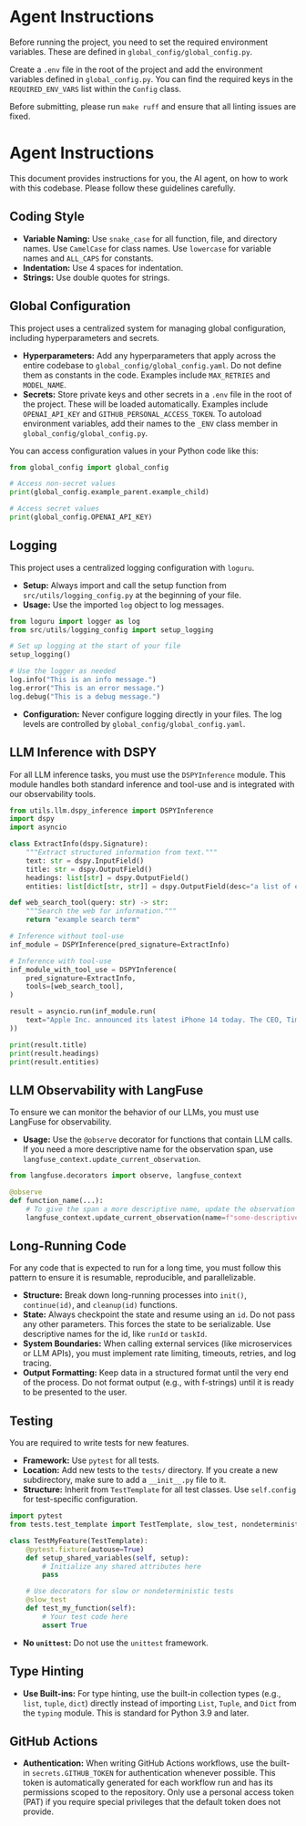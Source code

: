 # Agent Instructions

Before running the project, you need to set the required environment variables. These are defined in `global_config/global_config.py`.

Create a `.env` file in the root of the project and add the environment variables defined in `global_config.py`. You can find the required keys in the `REQUIRED_ENV_VARS` list within the `Config` class.

Before submitting, please run `make ruff` and ensure that all linting issues are fixed.

# Agent Instructions

This document provides instructions for you, the AI agent, on how to work with this codebase. Please follow these guidelines carefully.

## Coding Style

-   **Variable Naming:** Use `snake_case` for all function, file, and directory names. Use `CamelCase` for class names. Use `lowercase` for variable names and `ALL_CAPS` for constants.
-   **Indentation:** Use 4 spaces for indentation.
-   **Strings:** Use double quotes for strings.

## Global Configuration

This project uses a centralized system for managing global configuration, including hyperparameters and secrets.

-   **Hyperparameters:** Add any hyperparameters that apply across the entire codebase to `global_config/global_config.yaml`. Do not define them as constants in the code. Examples include `MAX_RETRIES` and `MODEL_NAME`.
-   **Secrets:** Store private keys and other secrets in a `.env` file in the root of the project. These will be loaded automatically. Examples include `OPENAI_API_KEY` and `GITHUB_PERSONAL_ACCESS_TOKEN`. To autoload environment variables, add their names to the `_ENV` class member in `global_config/global_config.py`.

You can access configuration values in your Python code like this:

```python
from global_config import global_config

# Access non-secret values
print(global_config.example_parent.example_child)

# Access secret values
print(global_config.OPENAI_API_KEY)
```

## Logging

This project uses a centralized logging configuration with `loguru`.

-   **Setup:** Always import and call the setup function from `src/utils/logging_config.py` at the beginning of your file.
-   **Usage:** Use the imported `log` object to log messages.

```python
from loguru import logger as log
from src/utils/logging_config import setup_logging

# Set up logging at the start of your file
setup_logging()

# Use the logger as needed
log.info("This is an info message.")
log.error("This is an error message.")
log.debug("This is a debug message.")
```

-   **Configuration:** Never configure logging directly in your files. The log levels are controlled by `global_config/global_config.yaml`.

## LLM Inference with DSPY

For all LLM inference tasks, you must use the `DSPYInference` module. This module handles both standard inference and tool-use and is integrated with our observability tools.

```python
from utils.llm.dspy_inference import DSPYInference
import dspy
import asyncio

class ExtractInfo(dspy.Signature):
    """Extract structured information from text."""
    text: str = dspy.InputField()
    title: str = dspy.OutputField()
    headings: list[str] = dspy.OutputField()
    entities: list[dict[str, str]] = dspy.OutputField(desc="a list of entities and their metadata")

def web_search_tool(query: str) -> str:
    """Search the web for information."""
    return "example search term"

# Inference without tool-use
inf_module = DSPYInference(pred_signature=ExtractInfo)

# Inference with tool-use
inf_module_with_tool_use = DSPYInference(
    pred_signature=ExtractInfo,
    tools=[web_search_tool],
)

result = asyncio.run(inf_module.run(
    text="Apple Inc. announced its latest iPhone 14 today. The CEO, Tim Cook, highlighted its new features in a press release."
))

print(result.title)
print(result.headings)
print(result.entities)
```

## LLM Observability with LangFuse

To ensure we can monitor the behavior of our LLMs, you must use LangFuse for observability.

-   **Usage:** Use the `@observe` decorator for functions that contain LLM calls. If you need a more descriptive name for the observation span, use `langfuse_context.update_current_observation`.

```python
from langfuse.decorators import observe, langfuse_context

@observe
def function_name(...):
    # To give the span a more descriptive name, update the observation
    langfuse_context.update_current_observation(name=f"some-descriptive-name")
```

## Long-Running Code

For any code that is expected to run for a long time, you must follow this pattern to ensure it is resumable, reproducible, and parallelizable.

-   **Structure:** Break down long-running processes into `init()`, `continue(id)`, and `cleanup(id)` functions.
-   **State:** Always checkpoint the state and resume using an `id`. Do not pass any other parameters. This forces the state to be serializable. Use descriptive names for the id, like `runId` or `taskId`.
-   **System Boundaries:** When calling external services (like microservices or LLM APIs), you must implement rate limiting, timeouts, retries, and log tracing.
-   **Output Formatting:** Keep data in a structured format until the very end of the process. Do not format output (e.g., with f-strings) until it is ready to be presented to the user.

## Testing

You are required to write tests for new features.

-   **Framework:** Use `pytest` for all tests.
-   **Location:** Add new tests to the `tests/` directory. If you create a new subdirectory, make sure to add a `__init__.py` file to it.
-   **Structure:** Inherit from `TestTemplate` for all test classes. Use `self.config` for test-specific configuration.

```python
import pytest
from tests.test_template import TestTemplate, slow_test, nondeterministic_test

class TestMyFeature(TestTemplate):
    @pytest.fixture(autouse=True)
    def setup_shared_variables(self, setup):
        # Initialize any shared attributes here
        pass

    # Use decorators for slow or nondeterministic tests
    @slow_test
    def test_my_function(self):
        # Your test code here
        assert True
```

-   **No `unittest`:** Do not use the `unittest` framework.

## Type Hinting

-   **Use Built-ins:** For type hinting, use the built-in collection types (e.g., `list`, `tuple`, `dict`) directly instead of importing `List`, `Tuple`, and `Dict` from the `typing` module. This is standard for Python 3.9 and later.

## GitHub Actions

-   **Authentication:** When writing GitHub Actions workflows, use the built-in `secrets.GITHUB_TOKEN` for authentication whenever possible. This token is automatically generated for each workflow run and has its permissions scoped to the repository. Only use a personal access token (PAT) if you require special privileges that the default token does not provide.
